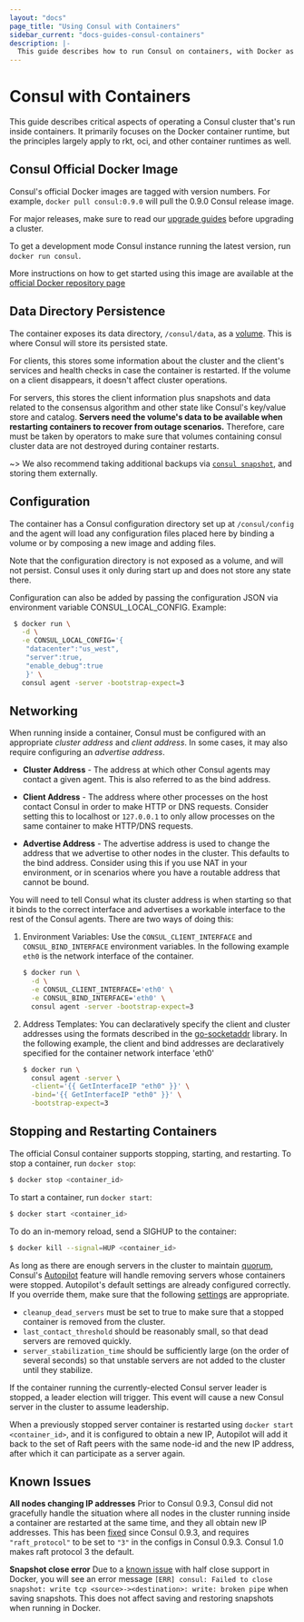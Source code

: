 ```yaml
---
layout: "docs"
page_title: "Using Consul with Containers"
sidebar_current: "docs-guides-consul-containers"
description: |-
  This guide describes how to run Consul on containers, with Docker as the primary focus. It also describes best practices when running a Consul cluster in production on Docker.
---
```


# Consul with Containers
This guide describes critical aspects of operating a Consul cluster that's run inside containers. It primarily focuses on the Docker container runtime, but the principles largely apply to rkt, oci, and other container runtimes as well.

## Consul Official Docker Image
Consul's official Docker images are tagged with version numbers. For example, `docker pull consul:0.9.0` will pull the 0.9.0 Consul release image.

For major releases, make sure to read our [upgrade guides](/docs/upgrade-specific.html) before upgrading a cluster.

To get a development mode Consul instance running the latest version, run `docker run consul`.

More instructions on how to get started using this image are available at the [official Docker repository page](https://store.docker.com/images/consul)

## Data Directory Persistence

The container exposes its data directory, `/consul/data`, as a [volume](https://docs.docker.com/engine/tutorials/dockervolumes/). This is where Consul will store its persisted state.

For clients, this stores some information about the cluster and the client's services and health checks in case the container is restarted. If the volume on a client disappears, it doesn't affect cluster operations.

For servers, this stores the client information plus snapshots and data related to the consensus algorithm and other state like Consul's key/value store and catalog. **Servers need the volume's data to be available when restarting containers to recover from outage scenarios.** Therefore, care must be taken by operators to make sure that volumes containing consul cluster data are not destroyed during container restarts.

~> We also recommend taking additional backups via [`consul snapshot`](/docs/commands/snapshot.html), and storing them externally.

## Configuration
The container has a Consul configuration directory set up at `/consul/config` and the agent will load any configuration files placed here by binding a volume or by composing a new image and adding files.

Note that the configuration directory is not exposed as a volume, and will not persist. Consul uses it only during start up and does not store any state there.

Configuration can also be added by passing the configuration JSON via environment variable CONSUL_LOCAL_CONFIG. Example:

```sh
 $ docker run \
   -d \
   -e CONSUL_LOCAL_CONFIG='{
    "datacenter":"us_west",
    "server":true,
    "enable_debug":true
    }' \
   consul agent -server -bootstrap-expect=3
```

## Networking
When running inside a container, Consul must be configured with an appropriate _cluster address_ and _client address_. In some cases, it may also require configuring an _advertise address_.

 * **Cluster Address** -  The address at which other Consul agents may contact a given agent. This is also referred to as the bind address.

 * **Client Address** -  The address where other processes on the host contact Consul in order to make HTTP or DNS requests. Consider setting this to localhost or `127.0.0.1` to only allow processes on the same container to make HTTP/DNS requests.

 * **Advertise Address** - The advertise address is used to change the address that we advertise to other nodes in the cluster. This defaults to the bind address. Consider using this if you use NAT in your environment, or in scenarios where you have a routable address that cannot be bound.

You will need to tell Consul what its cluster address is when starting so that it binds to the correct interface and advertises a workable interface to the rest of the Consul agents.  There are two ways of doing this:

1. Environment Variables: Use the `CONSUL_CLIENT_INTERFACE` and `CONSUL_BIND_INTERFACE` environment variables. In the following example `eth0` is the network interface of the container.

    ```sh
    $ docker run \
      -d \
      -e CONSUL_CLIENT_INTERFACE='eth0' \
      -e CONSUL_BIND_INTERFACE='eth0' \
      consul agent -server -bootstrap-expect=3
    ```
2. Address Templates: You can declaratively specify the client and cluster addresses using the formats described in the [go-socketaddr](https://github.com/hashicorp/go-sockaddr) library.
In the following example, the client and bind addresses are declaratively specified for the container network interface 'eth0'

    ```sh
    $ docker run \
      consul agent -server \
      -client='{{ GetInterfaceIP "eth0" }}' \
      -bind='{{ GetInterfaceIP "eth0" }}' \
      -bootstrap-expect=3
    ```

## Stopping and Restarting Containers
The official Consul container supports stopping, starting, and restarting. To stop a container, run `docker stop`:

```sh
$ docker stop <container_id>
```

To start a container, run `docker start`:

```sh
$ docker start <container_id>
```

To do an in-memory reload, send a SIGHUP to the container:

```sh
$ docker kill --signal=HUP <container_id>
```

As long as there are enough servers in the cluster to maintain [quorum](/docs/internals/consensus.html#deployment-table), Consul's [Autopilot](/docs/guides/autopilot.html) feature will handle removing servers whose containers were stopped. Autopilot's default settings are already configured correctly. If you override them, make sure that the following [settings](/docs/agent/options.html#autopilot) are appropriate.

* `cleanup_dead_servers` must be set to true to make sure that a stopped container is removed from the cluster.
* `last_contact_threshold` should be reasonably small, so that dead servers are removed quickly.
* `server_stabilization_time` should be sufficiently large (on the order of several seconds) so that unstable servers are not added to the cluster until they stabilize.

If the container running the currently-elected Consul server leader is stopped, a leader election will trigger. This event will cause a new Consul server in the cluster to assume leadership.

When a previously stopped server container is restarted using `docker start <container_id>`,  and it is configured to obtain a new IP, Autopilot will add it back to the set of Raft peers with the same node-id and the new IP address, after which it can participate as a server again.

## Known Issues
**All nodes changing IP addresses** Prior to Consul 0.9.3, Consul did not gracefully handle the situation where all nodes in the cluster running inside a container are restarted at the same time, and they all obtain new IP addresses. This has been [fixed](https://github.com/hashicorp/consul/issues/1580) since Consul 0.9.3, and requires `"raft_protocol"` to be set to `"3"` in the configs in Consul 0.9.3. Consul 1.0 makes raft protocol 3 the default.

**Snapshot close error** Due to a [known issue](https://github.com/docker/libnetwork/issues/1204) with half close support in Docker, you will see an error message `[ERR] consul: Failed to close snapshot: write tcp <source>-><destination>: write: broken pipe` when saving snapshots. This does not affect saving and restoring snapshots when running in Docker.
